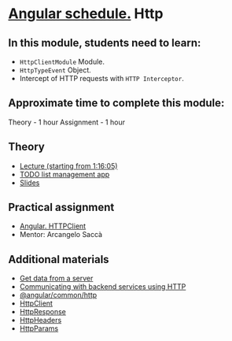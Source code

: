 # [Angular schedule.](../../README-ENG.md) Http

## In this module, students need to learn:

- `HttpClientModule` Module.
- `HttpTypeEvent` Object.
- Intercept of HTTP requests with `HTTP Interceptor`.

## Approximate time to complete this module:
Theory - 1 hour
Assignment - 1 hour

## Theory

- [Lecture (starting from 1:16:05)](https://youtu.be/fVhS7-LsvI4?t=4565)
- [TODO list management app](https://github.com/pavelrazuvalau/todo-list-management/tree/c431689f6a2c0eedf93ff760b30ee237f2c2e012)
- [Slides](https://slides.com/pavelrazuvalau/angular-modules-services-http#/5)

## Practical assignment
- [Angular. HTTPClient](https://github.com/rolling-scopes-school/tasks/blob/master/tasks/angular/rxjs-observables-http.md)
- Mentor: Arcangelo Saccà

## Additional materials
- [Get data from a server](https://angular.io/tutorial/toh-pt6)
- [Communicating with backend services using HTTP](https://angular.io/guide/http)
- [@angular/common/http](https://angular.io/api/common/http)
- [HttpClient](https://angular.io/api/common/http/HttpClient)
- [HttpResponse](https://angular.io/api/common/http/HttpResponse)
- [HttpHeaders](https://angular.io/api/common/http/HttpHeaders)
- [HttpParams](https://angular.io/api/common/http/HttpParams)

